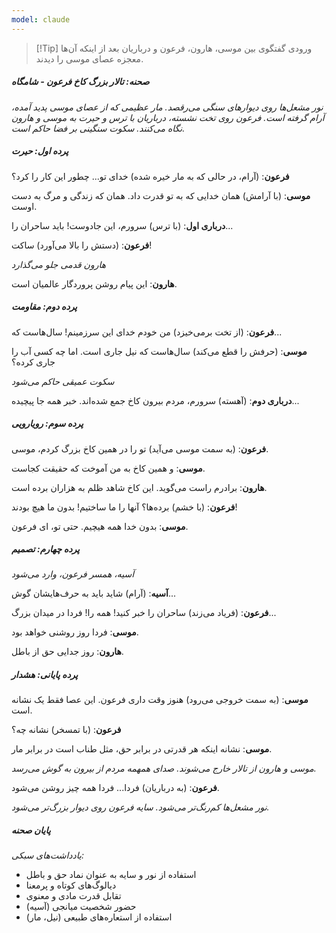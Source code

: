 ```yaml
---
model: claude
---
```


> [!Tip] ورودی
> گفتگوی بین موسی، هارون، فرعون و درباریان بعد از اینکه آن‌ها معجزه عصای موسی را دیدند.

##### صحنه: تالار بزرگ کاخ فرعون - شامگاه

*نور مشعل‌ها روی دیوارهای سنگی می‌رقصد. مار عظیمی که از عصای موسی پدید آمده، آرام گرفته است. فرعون روی تخت نشسته، درباریان با ترس و حیرت به موسی و هارون نگاه می‌کنند. سکوت سنگینی بر فضا حاکم است.*

##### پرده اول: حیرت

**فرعون**: (آرام، در حالی که به مار خیره شده) خدای تو... چطور این کار را کرد؟

**موسی**: (با آرامش) همان خدایی که به تو قدرت داد. همان که زندگی و مرگ به دست اوست.

**درباری اول**: (با ترس) سرورم، این جادوست! باید ساحران را...

**فرعون**: (دستش را بالا می‌آورد) ساکت!

*هارون قدمی جلو می‌گذارد*

**هارون**: این پیام روشن پروردگار عالمیان است.

##### پرده دوم: مقاومت

**فرعون**: (از تخت برمی‌خیزد) من خودم خدای این سرزمینم! سال‌هاست که...

**موسی**: (حرفش را قطع می‌کند) سال‌هاست که نیل جاری است. اما چه کسی آب را جاری کرده؟

*سکوت عمیقی حاکم می‌شود*

**درباری دوم**: (آهسته) سرورم، مردم بیرون کاخ جمع شده‌اند. خبر همه جا پیچیده...

##### پرده سوم: رویارویی

**فرعون**: (به سمت موسی می‌آید) تو را در همین کاخ بزرگ کردم، موسی.

**موسی**: و همین کاخ به من آموخت که حقیقت کجاست.

**هارون**: برادرم راست می‌گوید. این کاخ شاهد ظلم به هزاران برده است.

**فرعون**: (با خشم) برده‌ها؟ آنها را ما ساختیم! بدون ما هیچ بودند!

**موسی**: بدون خدا همه هیچیم. حتی تو، ای فرعون.

##### پرده چهارم: تصمیم

*آسیه، همسر فرعون، وارد می‌شود*

**آسیه**: (آرام) شاید باید به حرف‌هایشان گوش...

**فرعون**: (فریاد می‌زند) ساحران را خبر کنید! همه را! فردا در میدان بزرگ...

**موسی**: فردا روز روشنی خواهد بود.

**هارون**: روز جدایی حق از باطل.

##### پرده پایانی: هشدار

**موسی**: (به سمت خروجی می‌رود) هنوز وقت داری فرعون. این عصا فقط یک نشانه است.

**فرعون**: (با تمسخر) نشانه چه؟

**موسی**: نشانه اینکه هر قدرتی در برابر حق، مثل طناب است در برابر مار.

*موسی و هارون از تالار خارج می‌شوند. صدای همهمه مردم از بیرون به گوش می‌رسد.*

**فرعون**: (به درباریان) فردا... فردا همه چیز روشن می‌شود.

*نور مشعل‌ها کم‌رنگ‌تر می‌شود. سایه فرعون روی دیوار بزرگ‌تر می‌شود.*

##### پایان صحنه

*یادداشت‌های سبکی:*
- استفاده از نور و سایه به عنوان نماد حق و باطل
- دیالوگ‌های کوتاه و پرمعنا
- تقابل قدرت مادی و معنوی
- حضور شخصیت میانجی (آسیه)
- استفاده از استعاره‌های طبیعی (نیل، مار)
